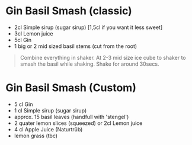 # Gin Basil Smash (classic)

- 2cl Simple sirup (sugar sirup) [1,5cl if you want it less sweet]
- 3cl Lemon juice
- 5cl Gin 
- 1 big or 2 mid sized basil stems (cut from the root)

> Combine everything in shaker. At 2-3 mid size ice cube to shaker to smash the basil while shaking. Shake for around 30secs. 

# Gin Basil Smash (Custom)

- 5 cl Gin
- 1 cl Simple sirup (sugar sirup)
- approx. 15 basil leaves (handfull with 'stengel')
- 2 quater lemon slices (squeezed) or 2cl Lemon juice
- 4 cl Apple Juice (Naturtrüb)
- lemon grass (tbc)
